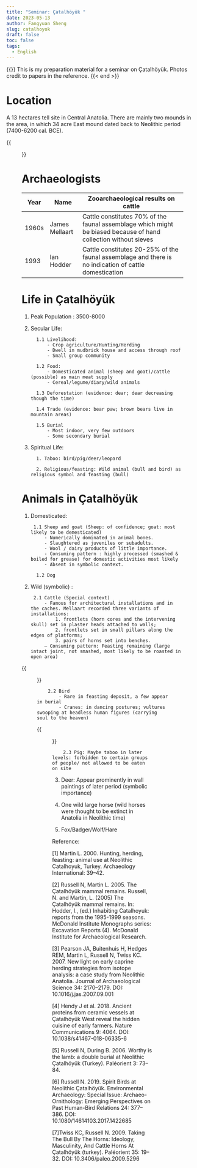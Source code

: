 ```yaml
---
title: "Seminar: Çatalhöyük "
date: 2023-05-13
author: Fangyuan Sheng
slug: catalhoyok
draft: false
toc: false
tags:
  - English
---
```


{{<block class="note" >}}
This is my preparation material for a seminar on Çatalhöyük. Photos credit to papers in the reference.
{{< end >}}
  


# Location
  
A 13 hectares tell site in Central Anatolia. There are mainly two mounds in the area, in which 34 acre East mound dated back to Neolithic period (7400-6200 cal. BCE).


{{<figure src="https://hellenshengfy.github.io/c1.jpg" title="Map from Pearson JA(2007)">}}

# Archaeologists
  
| Year | Name | Zooarchaeological results on cattle|
|---------|---------|---------|
| 1960s | James Mellaart | Cattle constitutes 70% of the faunal assemblage which might be biased because of hand collection without sieves|
| 1993 | Ian Hodder | Cattle constitutes 20-25% of the faunal assemblage and there is no indication of cattle domestication |


# Life in Çatalhöyük
  
1. Peak Population : 3500-8000      

2. Secular Life: 
  
         1.1 Livelihood: 
             - Crop agriculture/Hunting/Herding
             - Dwell in mudbrick house and access through roof 
             - Small group community  
  
         1.2 Food: 
             - Domesticated animal (sheep and goat)/cattle (possible) as main meat supply
             - Cereal/legume/diary/wild animals 
  
         1.3 Deforestation (evidence: dear; dear decreasing though the time)
  
         1.4 Trade (evidence: bear paw; brown bears live in mountain areas)
  
         1.5 Burial
             - Most indoor, very few outdoors
             - Some secondary burial 
  
3. Spiritual Life: 
  
         1. Taboo: bird/pig/deer/leopard 
  
         2. Religious/feasting: Wild animal (bull and bird) as religious symbol and feasting (bull)

# Animals in Çatalhöyük

1. Domesticated: 

        1.1 Sheep and goat (Sheep: of confidence; goat: most likely to be demesticated) 
            - Numerically dominated in animal bones.   
            - Slaughtered as juveniles or subadults.
            - Wool / dairy products of little importance. 
            - Consuming pattern : highly processed (smashed & boiled for grease) for domestic activities most likely
            - Absent in symbolic context.

         1.2 Dog

2. Wild (symbolic) :

        2.1 Cattle (Special context) 
            - Famous for architectural installations and in the caches. Mellaart recorded three variants of installations:
                1. frontlets (horn cores and the intervening skull) set in plaster heads attached to walls; 
                2. frontlets set in small pillars along the edges of platforms; 
                3. pairs of horns set into benches. 
            — Consuming pattern: Feasting remaining (large intact joint, not smashed, most likely to be roasted in open area)

{{<figure src="https://hellenshengfy.github.io/c2.jpg" title="Photo from Twiss KC (2009)">}}

        2.2 Bird 
            - Rare in feasting deposit, a few appear in burial
            - Cranes: in dancing postures; vultures swooping at headless human figures (carrying soul to the heaven)
  
  {{<figure src="https://hellenshengfy.github.io/c3.jpg" title="Photo from Russell N. (2019)">}}

        2.3 Pig: Maybe taboo in later levels: forbidden to certain groups of people/ not allowed to be eaten on site 
  
3. Deer: Appear prominently in wall paintings of later period (symbolic importance)
  
4. One wild large horse (wild horses were thought to be extinct in Anatolia in Neolithic time) 
  
5. Fox/Badger/Wolf/Hare


  
  
 
Reference:
  
[1] Martin L. 2000. Hunting, herding, feasting: animal use at Neolithic Catalhoyuk, Turkey. Archaeology International: 39–42.
 
[2] Russell N, Martin L. 2005. The Çatalhöyük mammal remains. Russell, N. and Martin, L. (2005) The Çatalhöyük mammal remains. In: Hodder, I., (ed.) Inhabiting Catalhoyuk: reports from the 1995-1999 seasons. McDonald Institute Monographs series: Excavation Reports (4). McDonald Institute for Archaeological Research.
 
[3] Pearson JA, Buitenhuis H, Hedges REM, Martin L, Russell N, Twiss KC. 2007. New light on early caprine herding strategies from isotope analysis: a case study from Neolithic Anatolia. Journal of Archaeological Science 34: 2170–2179. DOI: 10.1016/j.jas.2007.09.001
 
[4] Hendy J et al. 2018. Ancient proteins from ceramic vessels at Çatalhöyük West reveal the hidden cuisine of early farmers. Nature Communications 9: 4064. DOI: 10.1038/s41467-018-06335-6

[5] Russell N, During B. 2006. Worthy is the lamb: a double burial at Neolithic Çatalhöyük (Turkey). Paléorient 3: 73–84.

[6] Russell N. 2019. Spirit Birds at Neolithic Çatalhöyük. Environmental Archaeology: Special Issue: Archaeo-Ornithology: Emerging Perspectives on Past Human-Bird Relations 24: 377–386. DOI: 10.1080/14614103.2017.1422685
 
[7]Twiss KC, Russell N. 2009. Taking The Bull By The Horns: Ideology, Masculinity, And Cattle Horns At Çatalhöyük (turkey). Paléorient 35: 19–32. DOI: 10.3406/paleo.2009.5296
 
 
























